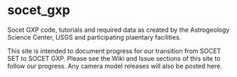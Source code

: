# socet_gxp
Socet GXP code, tutorials and required data as created by the Astrogeology Science Center, USGS and participating plaentary facilities.

This site is intended to document progress for our transition from SOCET SET to SOCET GXP. Please see the Wiki and Issue sections of this site to follow our progress. Any camera model releases will also be posted here.


